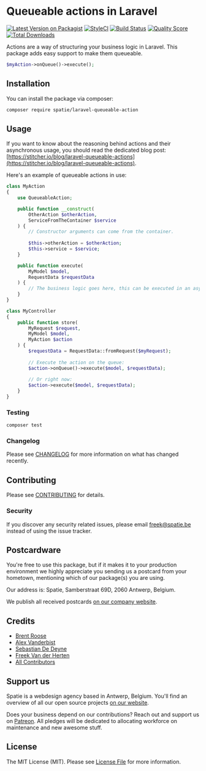 # Queueable actions in Laravel

[![Latest Version on Packagist](https://img.shields.io/packagist/v/spatie/laravel-queueable-action.svg?style=flat-square)](https://packagist.org/packages/spatie/laravel-queueable-action)
[![StyleCI](https://github.styleci.io/repos/170877229/shield?branch=master)](https://github.styleci.io/repos/170877229)
[![Build Status](https://img.shields.io/travis/spatie/laravel-queueable-action/master.svg?style=flat-square)](https://travis-ci.org/spatie/laravel-queueable-action)
[![Quality Score](https://img.shields.io/scrutinizer/g/spatie/laravel-queueable-action.svg?style=flat-square)](https://scrutinizer-ci.com/g/spatie/laravel-queueable-action)
[![Total Downloads](https://img.shields.io/packagist/dt/spatie/laravel-queueable-action.svg?style=flat-square)](https://packagist.org/packages/spatie/laravel-queueable-action)

Actions are a way of structuring your business logic in Laravel. 
This package adds easy support to make them queueable.

```php
$myAction->onQueue()->execute();
```

## Installation

You can install the package via composer:

```bash
composer require spatie/laravel-queueable-action
```

## Usage

If you want to know about the reasoning behind actions and their asynchronous usage, 
you should read the dedicated blog post: [https://stitcher.io/blog/laravel-queueable-actions](https://stitcher.io/blog/laravel-queueable-actions).

Here's an example of queueable actions in use:

``` php
class MyAction
{
    use QueueableAction;

    public function __construct(
        OtherAction $otherAction,
        ServiceFromTheContainer $service
    ) {
        // Constructor arguments can come from the container.
    
        $this->otherAction = $otherAction;
        $this->service = $service;
    }

    public function execute(
        MyModel $model,
        RequestData $requestData
    ) {
        // The business logic goes here, this can be executed in an async job.
    }
}
```

```php
class MyController
{
    public function store(
        MyRequest $request,
        MyModel $model,
        MyAction $action
    ) {
        $requestData = RequestData::fromRequest($myRequest);
        
        // Execute the action on the queue:
        $action->onQueue()->execute($model, $requestData);
        
        // Or right now:
        $action->execute($model, $requestData);
    }
}
```

### Testing

``` bash
composer test
```

### Changelog

Please see [CHANGELOG](CHANGELOG.md) for more information on what has changed recently.

## Contributing

Please see [CONTRIBUTING](CONTRIBUTING.md) for details.

### Security

If you discover any security related issues, please email freek@spatie.be instead of using the issue tracker.

## Postcardware

You're free to use this package, but if it makes it to your production environment we highly appreciate you sending us a postcard from your hometown, mentioning which of our package(s) you are using.

Our address is: Spatie, Samberstraat 69D, 2060 Antwerp, Belgium.

We publish all received postcards [on our company website](https://spatie.be/en/opensource/postcards).

## Credits

- [Brent Roose](https://github.com/brendt)
- [Alex Vanderbist](https://github.com/alexvanderbist)
- [Sebastian De Deyne](https://github.com/sebdedeyne)
- [Freek Van der Herten](https://github.com/freekmurze)
- [All Contributors](../../contributors)

## Support us

Spatie is a webdesign agency based in Antwerp, Belgium. You'll find an overview of all our open source projects [on our website](https://spatie.be/opensource).

Does your business depend on our contributions? Reach out and support us on [Patreon](https://www.patreon.com/spatie). 
All pledges will be dedicated to allocating workforce on maintenance and new awesome stuff.

## License

The MIT License (MIT). Please see [License File](LICENSE.md) for more information.
